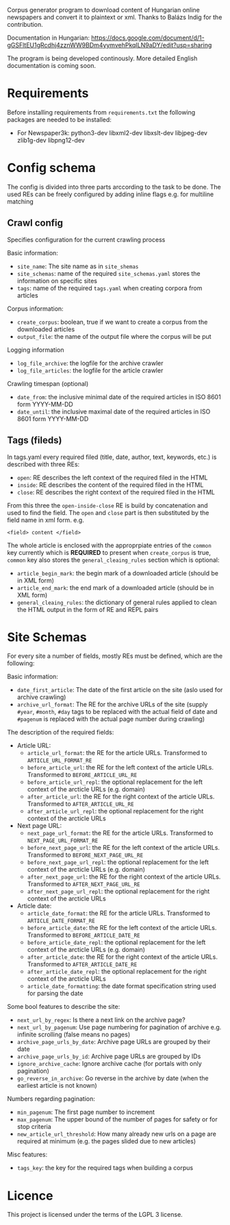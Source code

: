 Corpus generator program to download content of Hungarian online newspapers and convert it to plaintext or xml.
Thanks to Balázs Indig for the contribution.

Documentation in Hungarian:
https://docs.google.com/document/d/1-gGSFltEU1gRcdhj4zznWW9BDm4yymvehPkqILN9aDY/edit?usp=sharing

The program is being developed continously.
More detailed English documentation is coming soon.

# Requirements

Before installing requirements from `requirements.txt` the following packages are needed to be installed:

- For Newspaper3k: python3-dev libxml2-dev libxslt-dev libjpeg-dev zlib1g-dev libpng12-dev

# Config schema

The config is divided into three parts arccording to the task to be done. The used REs can be freely configured by adding inline flags e.g. for multiline matching

## Crawl config

Specifies configuration for the current crawling process

Basic information:

- `site_name`: The site name as in `site_shemas`
- `site_schemas`: name of the required `site_schemas.yaml` stores the information on specific sites
- `tags`: name of the required `tags.yaml` when creating corpora from articles

Corpus information:

- `create_corpus`: boolean, true if we want to create a corpus from the downloaded articles
- `output_file`: the name of the output file where the corpus will be put

Logging information
	
- `log_file_archive`: the logfile for the archive crawler
- `log_file_articles`: the logfile for the article crawler

Crawling timespan (optional)

- `date_from`: the inclusive minimal date of the required articles in ISO 8601 form YYYY-MM-DD
- `date_until`: the inclusive maximal date of the required articles in ISO 8601 form YYYY-MM-DD

## Tags (fileds)

In tags.yaml every required filed (title, date, author, text, keywords, etc.) is described with three REs:

- `open`: RE describes the left context of the required filed in the HTML
- `inside`: RE describes the content of the required filed in the HTML
- `close`:  RE describes the right context of the required filed in the HTML

From this three the `open-inside-close` RE is build by concatenation and used to find the field.
The `open` and `close` part is then substituted by the field name in xml form. e.g.

    <field> content </field>

The whole article is enclosed with the approprpiate entries of the `common` key currently which
 is __REQUIRED__ to present when `create_corpus` is true,
 `common` key also stores the `general_cleaing_rules` section which is optional:
	
- `article_begin_mark`: the begin mark of a downloaded article (should be in XML form)
- `article_end_mark`:  the end mark of a downloaded article (should be in XML form)
- `general_cleaing_rules`: the dictionary of general rules applied to clean the HTML output in the form of 
RE and REPL pairs

# Site Schemas

For every site a number of fields, mostly REs must be defined, which are the following:

Basic information:

- `date_first_article`: The date of the first article on the site (aslo used for archive crawling)
- `archive_url_format`: The RE for the archive URLs of the site
 (supply `#year`, `#month`, `#day` tags to be replaced with the actual field of date
 and `#pagenum` is replaced with the actual page number during crawling)

The description of the required fields:	

- Article URL:
    - `article_url_format`: the RE for the article URLs. Transformed to `ARTICLE_URL_FORMAT_RE`
    - `before_article_url`: the RE for the left context of the article URLs. Transformed to `BEFORE_ARTICLE_URL_RE`
    - `before_article_url_repl`: the optional replacement for the left context of the arcticle URLs (e.g. domain)
    - `after_article_url`: the RE for the right context of the article URLs. Transformed to `AFTER_ARTICLE_URL_RE`
    - `after_article_url_repl`: the optional replacement for the right context of the arcticle URLs
- Next page URL:
    - `next_page_url_format`: the RE for the article URLs. Transformed to `NEXT_PAGE_URL_FORMAT_RE`
    - `before_next_page_url`: the RE for the left context of the article URLs. Transformed to `BEFORE_NEXT_PAGE_URL_RE`
    - `before_next_page_url_repl`: the optional replacement for the left context of the arcticle URLs (e.g. domain)
    - `after_next_page_url`: the RE for the right context of the article URLs. Transformed to `AFTER_NEXT_PAGE_URL_RE`
    - `after_next_page_url_repl`: the optional replacement for the right context of the arcticle URLs
- Article date:
    - `article_date_format`: the RE for the article URLs. Transformed to `ARTICLE_DATE_FORMAT_RE`
    - `before_article_date`: the RE for the left context of the article URLs. Transformed to `BEFORE_ARTICLE_DATE_RE`
    - `before_article_date_repl`: the optional replacement for the left context of the arcticle URLs (e.g. domain)
    - `after_article_date`: the RE for the right context of the article URLs. Transformed to `AFTER_ARTICLE_DATE_RE`
    - `after_article_date_repl`: the optional replacement for the right context of the arcticle URLs
    - `article_date_formatting`: the date format specification string used for parsing the date

Some bool features to describe the site:

- `next_url_by_regex`: Is there a next link on the archive page?
- `next_url_by_pagenum`: Use page numbering for pagination of archive e.g. infinite scrolling (false means no pages)
- `archive_page_urls_by_date`: Archive page URLs are grouped by their date
- `archive_page_urls_by_id`: Archive page URLs are grouped by IDs
- `ignore_archive_cache`: Ignore archive cache (for portals with only pagination)
- `go_reverse_in_archive`: Go reverse in the archive by date (when the earliest article is not known)

Numbers regarding pagination:

- `min_pagenum`: The first page number to increment
- `max_pagenum`: The upper bound of the number of pages for safety or for stop criteria
- `new_article_url_threshold`: How many already new urls on a page are required at minimum (e.g. the pages slided due to new articles)

Misc features:

- `tags_key`: the key for the required tags when building a corpus

# Licence

This project is licensed under the terms of the LGPL 3 license.
